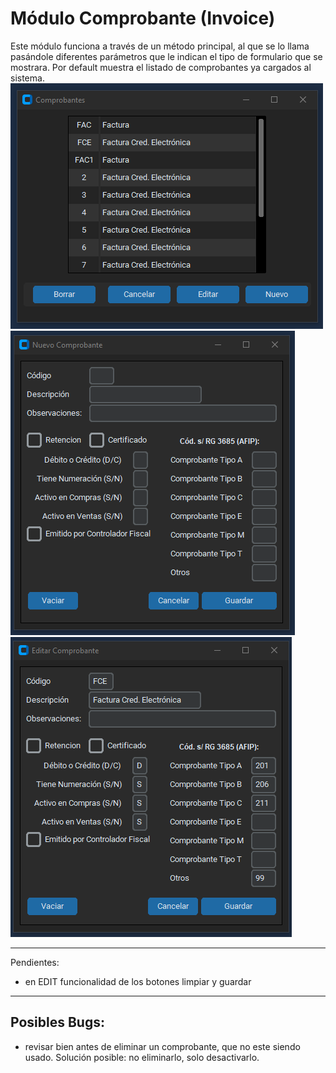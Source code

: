 # Módulo Comprobante (Invoice)
Este módulo funciona a través de un método principal, al que se lo llama pasándole diferentes parámetros que le indican
el tipo de formulario que se mostrara. 
Por default muestra el listado de comprobantes ya cargados al sistema.
![](images.md\invoices.list.gui.png)
![](images.md\invoices.new.gui.png)
![](images.md\invoices.edit.gui.png)

-------------
Pendientes:
* en EDIT funcionalidad de los botones limpiar y guardar

-------------
## Posibles Bugs:
* revisar bien antes de eliminar un comprobante, que no este siendo usado. Solución posible: no eliminarlo, solo
desactivarlo.